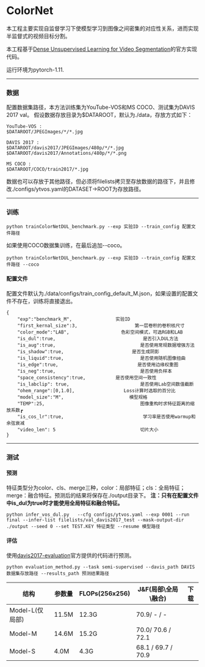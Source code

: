 # ColorNet
本工程主要实现自监督学习下使模型学习到图像之间密集的对应性关系，进而实现半监督式的视频目标分割。

本工程基于[Dense Unsupervised Learning for Video Segmentation](https://github.com/visinf/dense-ulearn-vos)的官方实现代码。


运行环境为pytorch-1.11.


* * *
### 数据
配置数据集路径，本方法训练集为YouTube-VOS和MS COCO、测试集为DAVIS 2017 val。
假设数据存放目录为$DATAROOT，默认为./data，存放方式如下：

```
YouTube-VOS : 
$DATAROOT/JPEGImages/*/*.jpg

DAVIS 2017 : 
$DATAROOT/davis2017/JPEGImages/480p/*/*.jpg
$DATAROOT/davis2017/Annotations/480p/*/*.png

MS COCO : 
$DATAROOT/COCO/train2017/*.jpg
```
数据也可以存放于其他路径，但必须将filelists拷贝至存放数据的路径下，并且修改./configs/ytvos.yaml的DATASET->ROOT为存放路径。

* * *

### 训练
```
python trainColorNetDUL_benchmark.py --exp 实验ID --train_config 配置文件路径
```
如果使用COCO数据集训练，在最后追加--coco。
```
python trainColorNetDUL_benchmark.py --exp 实验ID --train_config 配置文件路径 --coco
```
#### 配置文件
配置文件默认为./data/configs/train_config_default_M.json，如果设置的配置文件不存在，训练将直接退出。

```
{
    "exp":"benchmark_M",                实验ID
    "first_kernal_size":3,                     第一层卷积的卷积核尺寸
    "color_mode":"LAB",                   色彩空间模式，可选RGB和LAB
    "is_dul":true,                                是否引入DUL方法
    "is_aug":true,                               是否使用常规数据增强方法
    "is_shadow":true,                         是否生成阴影
    "is_liquid":true,                            是否使用随机图像扭曲
    "is_edge":true,                             是否使用边缘权重图
    "is_neg":true,                               是否使用负样本
    "space_consistency":true,           是否使用空间一致性
    "is_labclip": true,                          是否使用Lab空间数值截断
    "ohem_range":[0,1.0],                  Loss计算时选取的百分比
    "model_size":"M",                        模型规格
    "TEMP":25,                                   图像重构时求特征距离的缩放系数┏
    "is_cos_lr":true,                             学习率是否使用warmup和余弦衰减
    "video_len": 5                               切片大小
}
```

* * *
### 测试
#### 预测
特征类型分为color、cls、merge三种，color：局部特征；cls：全局特征；merge：融合特征。预测后的结果将保存在./output目录下。
**注：只有在配置文件中is_dul为true时才能使用全局特征和融合特征。**
```
python infer_vos_dul.py   --cfg configs/ytvos.yaml --exp 0001 --run final --infer-list filelists/val_davis2017_test --mask-output-dir ./output --seed 0 --set TEST.KEY 特征类型 --resume 模型路径
```

#### 评估
使用[davis2017-evaluation](https://github.com/davisvideochallenge/davis2017-evaluation)官方提供的代码进行预测。
```
python evaluation_method.py --task semi-supervised --davis_path DAVIS数据集存放路径 --results_path 预测结果路径
```


| 结构 | 参数量 | FLOPs(256x256) | J&F(局部\全局\融合)      | 下载 |
| --- | --- | --- |--------------------| --- |
| Model-L(仅局部) | 11.5M | 12.3G | 70.9/ - / -        |  |
| Model-M | 14.6M | 15.2G | 70.0/ 70.6 / 72.1  |  |
| Model-S | 4.0M | 4.3G | 68.1 / 69.7 / 70.9 |  |